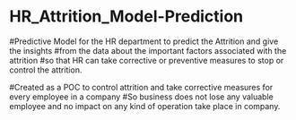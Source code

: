 # HR_Attrition_Model-Prediction

#Predictive Model for the HR department to predict the Attrition and give the insights
#from the data about the important factors associated with the attrition 
#so that HR can take corrective or preventive measures to stop or control the attrition.

#Created as a POC to control attrition and take corrective measures for every employee in a company
#So business does not lose any valuable employee and no impact on any kind of operation take place in company.

